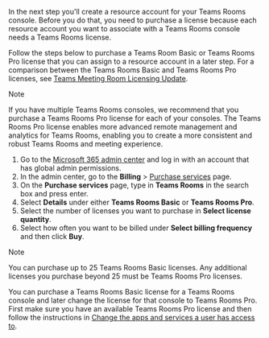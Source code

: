 
In the next step you'll create a resource account for your Teams Rooms console. Before you do that, you need to purchase a license because each resource account you want to associate with a Teams Rooms console needs a Teams Rooms license.

Follow the steps below to purchase a Teams Room Basic or Teams Rooms Pro license that you can assign to a resource account in a later step. For a comparison between the Teams Rooms Basic and Teams Rooms Pro licenses, see [Teams Meeting Room Licensing Update](../rooms/rooms-licensing.md).

> [!NOTE]
> If you have multiple Teams Rooms consoles, we recommend that you purchase a Teams Rooms Pro license for each of your consoles. The Teams Rooms Pro license enables more advanced remote management and analytics for Teams Rooms, enabling you to create a more consistent and robust Teams Rooms and meeting experience.

1. Go to the [Microsoft 365 admin center](https://go.microsoft.com/fwlink/p/?linkid=2024339) and log in with an account that has global admin permissions.
1. In the admin center, go to the **Billing** > [Purchase services](https://go.microsoft.com/fwlink/p/?linkid=868433) page.
1. On the **Purchase services** page, type in **Teams Rooms** in the search box and press enter.
1. Select **Details** under either **Teams Rooms Basic** or **Teams Rooms Pro**.
1. Select the number of licenses you want to purchase in **Select license quantity**.
1. Select how often you want to be billed under **Select billing frequency** and then click **Buy**.

> [!NOTE]
> You can purchase up to 25 Teams Rooms Basic licenses. Any additional licenses you purchase beyond 25 must be Teams Rooms Pro licenses.
>
> You can purchase a Teams Rooms Basic license for a Teams Rooms console and later change the license for that console to Teams Rooms Pro. First make sure you have an available Teams Rooms Pro license and then follow the instructions in [Change the apps and services a user has access to](/microsoft-365/admin/manage/assign-licenses-to-users#change-the-apps-and-services-a-user-has-access-to).

